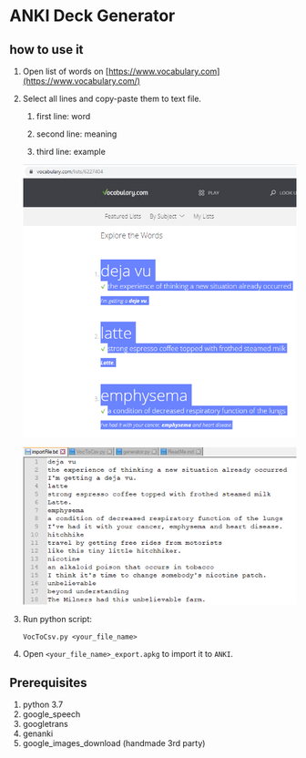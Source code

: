 # ANKI Deck Generator

## how to use it

1. Open list of words on [https://www.vocabulary.com](https://www.vocabulary.com/)

2. Select all lines and copy-paste them to text file.

   1. first line: word

   2. second line: meaning

   3. third line: example

   ![Example_web_page](Example_web_page.png)

   ![Example_Notepad](Example_Notepad.png)

3. Run python script: 

   ```
   VocToCsv.py <your_file_name>
   ```

4. Open `<your_file_name>_export.apkg` to import it to `ANKI`.

## Prerequisites

1. python 3.7
2. google_speech
3. googletrans
4. genanki
5. google_images_download (handmade 3rd party)